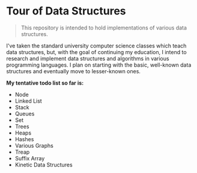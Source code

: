 # Tour of Data Structures

<blockquote>
This repository is intended to hold implementations of various data structures.
</blockquote>
I've taken the standard university computer science classes which teach data
structures, but, with the goal of continuing my education, I intend to research and implement
data structures and algorithms in various programming languages.
I plan on starting with the basic, well-known data structures and eventually
move to lesser-known ones.

**My tentative todo list so far is:**

* Node
* Linked List
* Stack
* Queues
* Set
* Trees
* Heaps
* Hashes
* Various Graphs
* Treap
* Suffix Array
* Kinetic Data Structures
